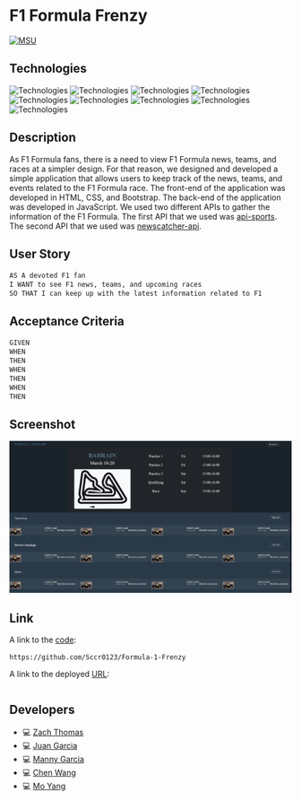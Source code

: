 # F1 Formula Frenzy
[![MSU](https://img.shields.io/badge/MSU-Coding%20Bootcamp-green/)](https://bootcamp.msu.edu/)

## Technologies
![Technologies](https://img.shields.io/badge/-HTML-E34F26?logo=html5&logoColor=white)
![Technologies](https://img.shields.io/badge/-CSS-1572B6?logo=css3&logoColor=white)
![Technologies](https://img.shields.io/badge/-JavaScript-007396?logo=JavaScript&logoColor=white)
![Technologies](https://img.shields.io/badge/-Bootstrap-7952B3?logo=Bootstrap&logoColor=white)
![Technologies](https://img.shields.io/badge/-Git-F05032?logo=Git&logoColor=white)
![Technologies](https://img.shields.io/badge/-jQuery-0769AD?logo=jQuery&logoColor=white)
![Technologies](https://img.shields.io/badge/-jQueryUI-b24926?logoColor=white)
![Technologies](https://img.shields.io/badge/-MomentJS-33cc33?logoColor=white)
![Technologies](https://img.shields.io/badge/-API-1a8cff?logoColor=white)

## Description
As F1 Formula fans, there is a need to view F1 Formula news, teams, and races at a simpler design. For that reason, we designed and developed a simple application that allows users to keep track of the news, teams, and events related to the F1 Formula race. The front-end of the application was developed in HTML, CSS, and Bootstrap. The back-end of the application was developed in JavaScript. We used two different APIs to gather the information of the F1 Formula. The first API that we used was [api-sports](https://api-sports.io/documentation/formula-1/v1). The second API that we used was [newscatcher-api](https://rapidapi.com/newscatcher-api-newscatcher-api-default/api/free-news/).

## User Story
```
AS A devoted F1 fan 
I WANT to see F1 news, teams, and upcoming races
SO THAT I can keep up with the latest information related to F1
```

## Acceptance Criteria
```
GIVEN
WHEN
THEN
WHEN
THEN
WHEN
THEN
```

## Screenshot
![F1 Formula Frenzy](./assets/images/webpage.png)

## Link
A link to the [code](https://github.com/Sccr0123/Formula-1-Frenzy):
```
https://github.com/Sccr0123/Formula-1-Frenzy
```

A link to the deployed [URL]():
```

```

## Developers
- :computer: [Zach Thomas](https://github.com/Sccr0123)
- :computer: [Juan Garcia](https://github.com/jgarcia45)
- :computer: [Manny Garcia](https://github.com/mannygarcia98)
- :computer: [Chen Wang](https://github.com/wangheer2010)
- :computer:  [Mo Yang](https://github.com/moyangdev)